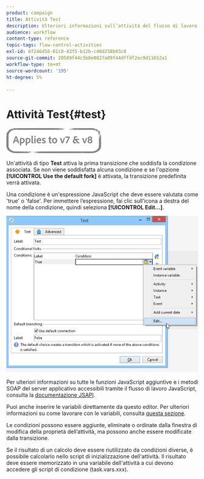 ```yaml
---
product: campaign
title: Attività Test
description: Ulteriori informazioni sull’attività del flusso di lavoro Test
audience: workflow
content-type: reference
topic-tags: flow-control-activities
exl-id: 6f246d56-01c8-43f5-b12b-c40d258b93c8
source-git-commit: 20509f44c5b8e0827a09f44dffdf2ec9d11652a1
workflow-type: tm+mt
source-wordcount: '195'
ht-degree: 5%

---
```


# Attività Test{#test}

![](../../assets/common.svg)

Un&#39;attività di tipo **Test** attiva la prima transizione che soddisfa la condizione associata. Se non viene soddisfatta alcuna condizione e se l&#39;opzione **[!UICONTROL Use the default fork]** è attivata, la transizione predefinita verrà attivata.

Una condizione è un&#39;espressione JavaScript che deve essere valutata come &#39;true&#39; o &#39;false&#39;. Per immettere l’espressione, fai clic sull’icona a destra del nome della condizione, quindi seleziona **[!UICONTROL Edit...]**.

![](assets/edit_test.png)

Per ulteriori informazioni su tutte le funzioni JavaScript aggiuntive e i metodi SOAP del server applicativo accessibili tramite il flusso di lavoro JavaScript, consulta la [documentazione JSAPI](https://docs.adobe.com/content/help/en/campaign-classic/technicalresources/api/index.html).

Puoi anche inserire le variabili direttamente da questo editor. Per ulteriori informazioni su come lavorare con le variabili, consulta [questa sezione](javascript-scripts-and-templates.md#variables).

Le condizioni possono essere aggiunte, eliminate o ordinate dalla finestra di modifica della proprietà dell’attività, ma possono anche essere modificate dalla transizione.

Se il risultato di un calcolo deve essere riutilizzato da condizioni diverse, è possibile calcolarlo nello script di inizializzazione dell&#39;attività. Il risultato deve essere memorizzato in una variabile dell&#39;attività a cui devono accedere gli script di condizione (task.vars.xxx).
